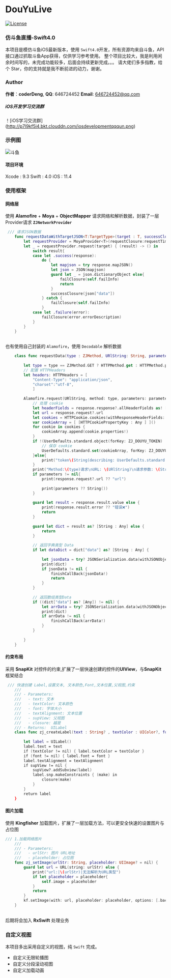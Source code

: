 # DouYuLive
[![License](https://img.shields.io/github/license/mashape/apistatus.svg)](https://github.com/Dzhijian/DouYuLive)
### **仿斗鱼直播-Swift4.0**
本项目是模仿斗鱼iOS最新版本，使用 `Swift4.0`开发，所有资源均来自斗鱼，API接口通过抓取斗鱼App获得，仅供学习参考使用。
整个项目比较大，我是利用闲余时间写的，未完成功能较多，后面会持续更新完成。。。
请大佬们多多指教，给个 Star，你的支持就是我不断前进的动力，谢谢。
### Author

**作者**：**coderDeng**, 
**QQ**: 646724452
**Email**: 646724452@qq.com 

##### iOS开发学习交流群

！[iOS学习交流群] (http://p7l9kf5i4.bkt.clouddn.com/iosdevelopmentqqqun.png)

### 示例图
![斗鱼](http://p7l9kf5i4.bkt.clouddn.com/2018-08-31-斗鱼.gif)
#### 项目环境
Xcode : 9.3
Swift : 4.0
  iOS : 11.4
### 使用框架

#### 网络层

使用 **Alamofire** + **Moya** + **ObjectMapper** 请求网络和解析数据，封装了一层Provider请求 **`ZJNetworkProvider`**

``` swift
 /// 请求JSON数据
    func requestDataWithTargetJSON<T:TargetType>(target : T, successClosure: @escaping SuccessJSONClosure, failClosure: @escaping FailClosure) {
        let requestProvider = MoyaProvider<T>(requestClosure:requestTimeoutClosure(target: target))
        let _ = requestProvider.request(target) { (result) -> () in
            switch result{
            case let .success(response):
                do {
                    let mapjson = try response.mapJSON()
                    let json = JSON(mapjson)
                    guard let _ = json.dictionaryObject else{
                        failClosure(self.failInfo)
                        return
                    }
                    successClosure(json["data"])
                } catch {
                    failClosure(self.failInfo)
                }
            case let .failure(error):
                failClosure(error.errorDescription)
            }
        }
    }
    
```

也有使用自己封装的 `Alamofire`，使用 `Decodable` 解析数据

``` swift
    class func requestData(type : ZJMethod, URlString: String, parameters : [String : String]? = nil,  finishCallBack : @escaping (_ responseCall : Data)->()){
        
        let type = type == ZJMethod.GET ? HTTPMethod.get : HTTPMethod.post
        // 配置 HTTPHeaders
        let headers: HTTPHeaders = [
            "Content-Type": "application/json",
            "charset":"utf-8",
            ]
   
        Alamofire.request(URlString, method: type, parameters: parameters, encoding: JSONEncoding.default, headers: headers).responseJSON { (response) in
            // 处理 cookie
            let headerFields = response.response?.allHeaderFields as! [String: String]
            let url = response.request?.url
            let cookies = HTTPCookie.cookies(withResponseHeaderFields: headerFields, for: url!)
            var cookieArray = [ [HTTPCookiePropertyKey : Any ] ]()
            for cookie in cookies {
                cookieArray.append(cookie.properties!)
            }
            if !(UserDefaults.standard.object(forKey: ZJ_DOUYU_TOKEN) != nil){
                // 保存 cookie
                UserDefaults.standard.set(cookieArray, forKey: ZJ_DOUYU_TOKEN)
            }else{
                print("token\(String(describing: UserDefaults.standard.object(forKey: ZJ_DOUYU_TOKEN)))")
            }
            print("Method:\(type)请求\nURL: \(URlString)\n请求参数: \(String(describing: parameters))")
            if parameters != nil{
                print(response.request?.url ?? "url")
                
                print(parameters ?? String())
            }
            
            guard let result = response.result.value else {
                print(response.result.error ?? "错误❌")
                return
            }
            
            guard let dict = result as? [String : Any] else {
                return
            }
            
            // 返回字典类型 Data
            if let dataDict = dict["data"] as? [String : Any] {
                
                let jsonData = try? JSONSerialization.data(withJSONObject: dataDict, options: .prettyPrinted)
                print(dict)
                if jsonData != nil {
                    finishCallBack(jsonData!)
                    return
                }
            }
            
            // 返回数组类型Data
            if ((dict["data"] as? [Any]) != nil) {
                let arrData = try? JSONSerialization.data(withJSONObject: dict, options: .prettyPrinted)
                print(dict)
                if arrData != nil {
                    finishCallBack(arrData!)
                }
            }
        
        }
    }       
```

#### 约束布局
采用 **SnapKit** 对控件的约束,扩展了一层快速创建的控件的**UIView**，与**SnapKit**框架结合

``` swift
 /// 快速创建 Label,设置文本, 文本颜色,Font,文本位置,父视图,约束
    ///
    /// - Parameters:
    ///   - text: 文本
    ///   - textColor: 文本颜色
    ///   - font: 字体大小
    ///   - textAlignment: 文本位置
    ///   - supView: 父视图
    ///   - closure: 越是
    /// - Returns:  UILabel
    class func zj_createLabel(text : String? , textColor : UIColor?, font : UIFont?, textAlignment : NSTextAlignment = .left,supView : UIView? ,closure:(_ make : ConstraintMaker) ->()) -> UILabel {
        
        let label = UILabel()
        label.text = text
        if (textColor != nil) { label.textColor = textColor }
        if (font != nil) { label.font = font }
        label.textAlignment = textAlignment
        if supView != nil {
            supView?.addSubview(label)
            label.snp.makeConstraints { (make) in
                closure(make)
            }
        }
        return label
    }
```
#### 图片加载
使用 **Kingfisher** 加载图片，扩展了一层加载方法，可以更安全快速的设置图片与占位图

``` swift
/// 1.加载网络图片
    ///
    /// - Parameters:
    ///   - urlStr: 图片 URL地址
    ///   - placeholder: 占位图
    func zj_setImage(urlStr: String, placeholder: UIImage? = nil) {
        guard let url = URL(string: urlStr) else {
            print("url:|\(urlStr)|无法解析为URL类型")
            if let placeholder = placeholder{
                self.image = placeholder
            }
            return
        }
        kf.setImage(with: url, placeholder: placeholder, options: [.backgroundDecode], progressBlock: nil, completionHandler: nil)
    }
    
```
后期将会加入 **RxSwift** 处理业务

### 自定义视图
本项目多出采用自定义的视图，纯 `Swift` 完成。

* 自定义无限轮播图
* 自定义分段滚动视图
* 自定义加载动画


